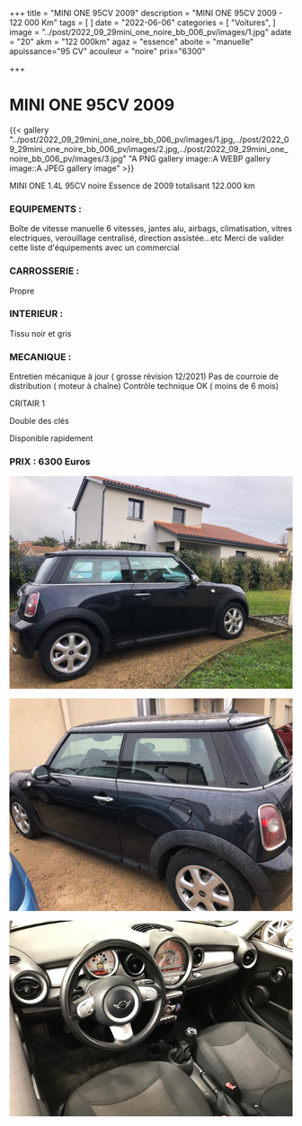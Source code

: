 +++
title = "MINI ONE 95CV 2009"
description = "MINI ONE 95CV 2009 - 122 000 Km"
tags = [
]
date = "2022-06-06"
categories = [
    "Voitures",
]
image = "../post/2022_09_29mini_one_noire_bb_006_pv/images/1.jpg"
adate = "20"
akm = "122 000km"
agaz = "essence"
aboite = "manuelle"
apuissance="95 CV"
acouleur = "noire"
prix="6300"

+++

# MINI ONE 95CV 2009

{{< gallery "../post/2022_09_29mini_one_noire_bb_006_pv/images/1.jpg,../post/2022_09_29mini_one_noire_bb_006_pv/images/2.jpg,../post/2022_09_29mini_one_noire_bb_006_pv/images/3.jpg" "A PNG gallery image::A WEBP gallery image::A JPEG gallery image" >}}


MINI ONE 1.4L 95CV noire Essence de 2009 totalisant 122.000 km

### EQUIPEMENTS :
Boîte de vitesse manuelle 6 vitesses, jantes alu, airbags, climatisation, vitres electriques, verouillage centralisé, direction assistée...etc
Merci de valider cette liste d'équipements avec un commercial

### CARROSSERIE :
Propre

### INTERIEUR :
Tissu noir et gris

### MECANIQUE : 
Entretien mécanique à jour ( grosse révision 12/2021)
Pas de courroie de distribution ( moteur à chaîne)
Contrôle technique OK ( moins de 6 mois)

CRITAIR 1

Double des clés

Disponible rapidement

### PRIX : 6300 Euros


<!-- more -->


![](images/1.jpg)

![](images/2.jpg)

![](images/3.jpg)

